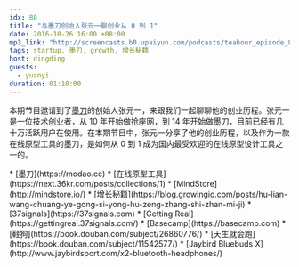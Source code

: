 ```yaml
---
idx: 88
title: "与墨刀创始人张元一聊创业从 0 到 1"
date: 2016-10-26 16:00 +08:00
mp3_link: "http://screencasts.b0.upaiyun.com/podcasts/teahour_episode_88.m4a"
tags: startup, 墨刀, growth, 增长秘籍
host: dingding
guests:
  - yuanyi
duration: 01:10:00
---
```


本期节目邀请到了[墨刀](https://modao.cc)的创始人张元一，来跟我们一起聊聊他的创业历程。张元一是一位技术创业者，从 10 年开始做抢座网，到 14 年开始做墨刀，目前已经有几十万活跃用户在使用。在本期节目中，张元一分享了他的创业历程，以及作为一款在线原型工具的墨刀，是如何从 0 到 1 成为国内最受欢迎的在线原型设计工具之一的。

<section class="notes" markdown="1">
* [墨刀](https://modao.cc)
* [在线原型工具](https://next.36kr.com/posts/collections/1)
* [MindStore](http://mindstore.io/)
* [增长秘籍](https://blog.growingio.com/posts/hu-lian-wang-chuang-ye-gong-si-yong-hu-zeng-zhang-shi-zhan-mi-ji)
* [37signals](https://37signals.com)
* [Getting Real](https://gettingreal.37signals.com/)
* [Basecamp](https://basecamp.com)
* [鞋狗](https://book.douban.com/subject/26860776/)
* [天生就会跑](https://book.douban.com/subject/11542577/)
* [Jaybird Bluebuds X](http://www.jaybirdsport.com/x2-bluetooth-headphones/)
</section>

